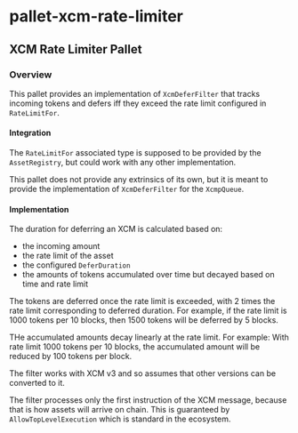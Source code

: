 # pallet-xcm-rate-limiter

## XCM Rate Limiter Pallet

### Overview

This pallet provides an implementation of `XcmDeferFilter` that tracks incoming tokens and defers iff
they exceed the rate limit configured in `RateLimitFor`.

#### Integration

The `RateLimitFor` associated type is supposed to be provided by the `AssetRegistry`, 
but could work with any other implementation.

This pallet does not provide any extrinsics of its own, 
but it is meant to provide the implementation of `XcmDeferFilter` for the `XcmpQueue`.

#### Implementation

The duration for deferring an XCM is calculated based on:
- the incoming amount
- the rate limit of the asset
- the configured `DeferDuration`
- the amounts of tokens accumulated over time but decayed based on time and rate limit

The tokens are deferred once the rate limit is exceeded, with 2 times the rate limit corresponding to deferred duration.
For example, if the rate limit is 1000 tokens per 10 blocks, then 1500 tokens will be deferred by 5 blocks.

THe accumulated amounts decay linearly at the rate limit. For example: With rate limit 1000 tokens per 10 blocks,
the accumulated amount will be reduced by 100 tokens per block.

The filter works with XCM v3 and so assumes that other versions can be converted to it.

The filter processes only the first instruction of the XCM message, because that is how assets will arrive on chain. 
This is guaranteed by `AllowTopLevelExecution` which is standard in the ecosystem.